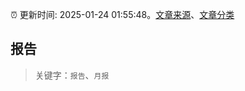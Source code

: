 :alarm_clock: 更新时间: 2025-01-24 01:55:48。[文章来源](/README.md)、[文章分类](/TAGS.md)

## 报告


> 关键字：`报告`、`月报`



